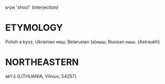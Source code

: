 אַקיש
'shoo!' (interjection)

ETYMOLOGY
===========
Polish a kуsz; Ukrainian киш; Belarusian (а)кыш; Russian кыш. 
{Astraukh}

NORTHEASTERN
==============

akʲiːš {LITHUANIA, Vilnius, 54257}
